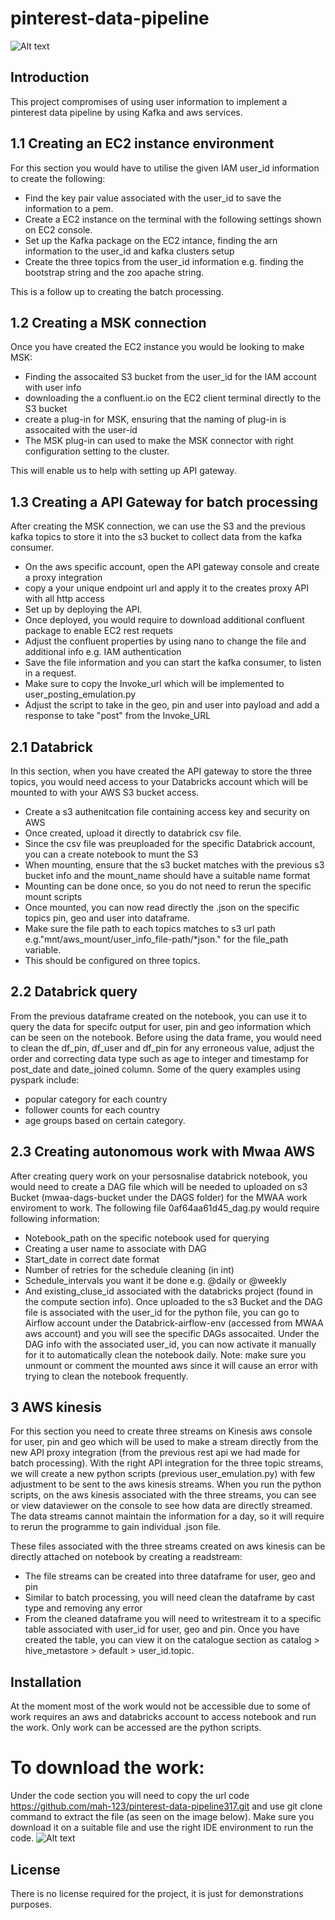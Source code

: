 # pinterest-data-pipeline
![Alt text](1709065988724-36676c1c-b5fd-4629-9df6-5ceeda3b0db2_1.jpg)

## Introduction
This project compromises of using user information to implement a pinterest data pipeline by using Kafka and aws
services.

## 1.1 Creating an EC2 instance environment
For this section you would have to utilise the given IAM user_id information to create the following:
* Find the key pair value associated with the user_id to save the information to a pem.
* Create a EC2 instance on the terminal with the following settings shown on EC2 console.
* Set up the Kafka package on the EC2 intance, finding the arn information to the user_id and kafka clusters setup
* Create the three topics from the user_id information e.g. finding the bootstrap string and the zoo apache string.

This is a follow up to creating the batch processing.

## 1.2 Creating a MSK connection
Once you have created the EC2 instance you would be looking to make MSK:
* Finding the assocaited S3 bucket from the user_id for the IAM account with user info
* downloading the a confluent.io on the EC2 client terminal directly to the S3 bucket
* create a plug-in for MSK, ensuring that the naming of plug-in is assocaited with the user-id
* The MSK plug-in can used to make the MSK connector with right configuration setting to the cluster.

This will enable us to help with setting up API gateway.
## 1.3 Creating a API Gateway for batch processing
After creating the MSK connection, we can use the S3 and the previous kafka topics to store it
into the s3 bucket to collect data from the kafka consumer.
* On the aws specific account, open the API gateway console and create a proxy integration
* copy a your unique endpoint url and apply it to the creates proxy API with all http access
* Set up by deploying the API.
* Once deployed, you would require to download additional confluent package to enable EC2 rest requets 
* Adjust the confluent properties by using nano to change the file and additional info e.g. IAM authentication
* Save the file information and you can start the kafka consumer, to listen in a request.
* Make sure to copy the Invoke_url which will be implemented to user_posting_emulation.py
* Adjust the script to take in the geo, pin and user into payload and add a response to take "post" from the Invoke_URL

## 2.1 Databrick
In this section, when you have created the API gateway to store the three topics, you would need access to your Databricks account which will be mounted to with your AWS S3 bucket access.
* Create a s3 authenitcation file containing access key and security on AWS 
* Once created, upload it directly to databrick csv file.
* Since the csv file was preuploaded for the specific Databrick account, you can a create notebook to munt the S3
* When mounting, ensure that the s3 bucket matches with the previous s3 bucket info and the mount_name should have a suitable name format
* Mounting can be done once, so you do not need to rerun the specific mount scripts
* Once mounted, you can now read directly the .json on the specific topics pin, geo and user into dataframe.
* Make sure the file path to each topics matches to s3 url path e.g."mnt/aws_mount/user_info_file-path/*json." for the file_path variable.
* This should be configured on three topics.

## 2.2 Databrick query
From the previous dataframe created on the notebook, you can use it to query the data for specifc output for user, pin and geo information
which can be seen on the notebook. Before using the data frame, you would need to clean the df_pin, df_user and df_pin for any erroneous value, adjust the order and correcting data type such as age to integer and timestamp for post_date and date_joined column. Some of the query examples using pyspark include:
* popular category for each country
* follower counts for each country
* age groups based on certain category.

## 2.3 Creating autonomous work with Mwaa AWS
After creating query work on your persosnalise databrick notebook, you would need to create a DAG file which will be needed to uploaded on
s3 Bucket (mwaa-dags-bucket under the DAGS folder) for the MWAA work enviroment to work. The following file 0af64aa61d45_dag.py would require following information:
* Notebook_path on the specific notebook used for querying
* Creating a user name to associate with DAG
* Start_date in correct date format
* Number of retries for the schedule cleaning (in int)
* Schedule_intervals you want it be done e.g. @daily or @weekly
* And existing_cluse_id associated with the databricks project (found in the compute section info).
Once uploaded to the s3 Bucket and the DAG file is associated with the user_id for the python file, you can go to
Airflow account under the Databrick-airflow-env (accessed from MWAA aws account) and you will see the specific DAGs assocaited.
Under the DAG info with the associated user_id, you can now activate it manually for it to automatically clean the notebook daily.
Note: make sure you unmount or comment the mounted aws since it will cause an error with trying to clean the notebook frequently.

## 3 AWS kinesis
For this section you need to create three streams on Kinesis aws console for user, pin and geo which will be used to make a stream directly from the new API proxy integration (from the previous rest api we had made for batch processing). With the right API integration for the three topic streams, we will create a new python scripts (previous user_emulation.py) with few adjustment to be sent to the aws kinesis streams. When you run the python scripts, on the aws kinesis associated with the three streams, you can see or view dataviewer on the console to see how data are directly streamed. The data streams cannot maintain the information for a day, so it will require to rerun the programme to gain individual .json file.

These files associated with the three streams created on aws kinesis can be directly attached on notebook by creating a readstream:
* The file streams can be created into three dataframe for user, geo and pin
* Similar to batch processing, you will need clean the dataframe by cast type and removing any error
* From the cleaned dataframe you will need to writestream it to a specific table associated with user_id for user, geo and pin.
Once you have created the table, you can view it on the catalogue section as catalog > hive_metastore > default > user_id.topic.

## Installation
At the moment most of the work would not be accessible due to some of work requires an aws and databricks account to access notebook and run the work. Only work can be accessed are the python scripts.

# To download the work:
Under the code section you will need to copy the url code https://github.com/mah-123/pinterest-data-pipeline317.git and use git clone command
to extract the file (as seen on the image below).
Make sure you download it on a suitable file and use the right IDE environment to run the code.
![Alt text](image.png)

## License
There is no license required for the project, it is just for demonstrations purposes.
